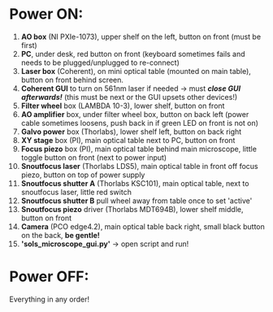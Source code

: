 # Power ON:
1) **AO box** (NI PXIe-1073), upper shelf on the left, button on front (must be first)
2) **PC**, under desk, red button on front (keyboard sometimes fails and needs to be plugged/unplugged to re-connect)
3) **Laser box** (Coherent), on mini optical table (mounted on main table), button on front behind screen.
4) **Coherent GUI** to turn on 561nm laser if needed -> must _**close GUI afterwards!**_ (this must be next or the GUI upsets other devices!)
5) **Filter wheel** box (LAMBDA 10-3), lower shelf, button on front
6) **AO amplifier** box, under filter wheel box, button on back left (power cable sometimes loosens, push back in if green LED on front is not on)
7) **Galvo power** box (Thorlabs), lower shelf left, button on back right
8) **XY stage** box (PI), main optical table next to PC, button on front
9) **Focus piezo** box (PI), main optical table behind main microscope, little toggle button on front (next to power input)
10) **Snoutfocus laser** (Thorlabs LDS5), main optical table in front off focus piezo, button on top of power supply
11) **Snoutfocus shutter A** (Thorlabs KSC101), main optical table, next to snoutfocus laser, little red switch
12) **Snoutfocus shutter B** pull wheel away from table once to set 'active'
13) **Snoutfocus piezo** driver (Thorlabs MDT694B), lower shelf middle, button on front
14) **Camera** (PCO edge4.2), main optical table back right, small black button on the back, **be gentle!**
15) **'sols_microscope_gui.py'** -> open script and run!

# Power OFF:
Everything in any order!
